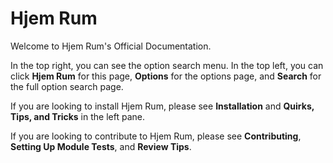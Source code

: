 # Hjem Rum

Welcome to Hjem Rum's Official Documentation.

In the top right, you can see the option search menu. In the top left, you can
click **Hjem Rum** for this page, **Options** for the options page, and
**Search** for the full option search page.

If you are looking to install Hjem Rum, please see **Installation** and
**Quirks, Tips, and Tricks** in the left pane.

If you are looking to contribute to Hjem Rum, please see **Contributing**,
**Setting Up Module Tests**, and **Review Tips**.
